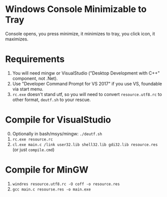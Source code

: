 # Windows Console Minimizable to Tray

Console opens, you press minimize, it minimizes to tray, you click icon, it maximizes.

# Requirements

1. You will need mingw or VisualStudio ("Desktop Development with C++" component, not .Net).
2. Use "Developer Command Prompt for VS 2017" if you use VS, foundable via start menu.
3. `rc.exe` doesn't stand utf, so you will need to convert `resource.utf8.rc` to other format, `deutf.sh` to your rescue.

# Compile for VisualStudio

0. Optionally in bash/msys/mingw: `./deutf.sh`
1. `rc.exe resource.rc`
2. `cl.exe main.c /link user32.lib shell32.lib gdi32.lib resource.res` (or just `compile.cmd`)

# Compile for MinGW

1. `windres resource.utf8.rc -O coff -o resource.res`
2. `gcc main.c resourse.res -o main.exe`

